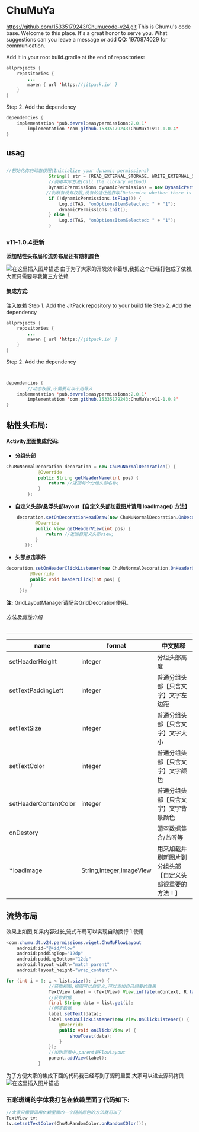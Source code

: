 # ChuMuYa
https://github.com/15335179243/Chumucode-v24.git
This is Chumu's code base. Welcome to this place. It's a great honor to serve you. What suggestions can you leave a message or add QQ: 1970874029 for communication.


Add it in your root build.gradle at the end of repositories:

```java
allprojects {
	repositories {
		...
		maven { url 'https://jitpack.io' }
	}
}
```

Step 2. Add the dependency

```java
dependencies {
	implementation 'pub.devrel:easypermissions:2.0.1'
        implementation 'com.github.15335179243:ChuMuYa:v11-1.0.4'
}
```
## usag
## 

```java
//初始化你的动态权限(Initialize your dynamic permissions)
                String[] str = {READ_EXTERNAL_STORAGE, WRITE_EXTERNAL_STORAGE, INTERNET};
                //调用本库方法(Call the library method)
                DynamicPermissions dynamicPermissions = new DynamicPermissions(MainActivity.this, str);
               //判断有没有权限,没有的话让他获取(Determine whether there is access, if not let him get)
                if (!dynamicPermissions.isFlag()) {
                    Log.d(TAG, "onOptionsItemSelected: " + "1");
                    dynamicPermissions.init();
                } else {
                    Log.d(TAG, "onOptionsItemSelected: " + "1");
                }
```

### v11-1.0.4更新

**添加粘性头布局和流势布局还有随机颜色**

![在这里插入图片描述](https://img-blog.csdnimg.cn/20190622173728256.gif)
由于为了大家的开发效率着想,我把这个已经打包成了依赖,大家只需要导我第三方依赖

#### 集成方式:
注入依赖 Step 1. Add the JitPack repository to your build file Step 2. Add the dependency

```java
allprojects {
	repositories {
		...
		maven { url 'https://jitpack.io' }
	}
}
```
Step 2. Add the dependency
```java


dependencies {
		//动态权限,不需要可以不用导入
	implementation 'pub.devrel:easypermissions:2.0.1'
        implementation 'com.github.15335179243:ChuMuYa:v11-1.0.8'
}
```
## 粘性头布局:
#### Activity里面集成代码:

 - **分组头部**


```java
ChuMuNormalDecoration decoration = new ChuMuNormalDecoration() {
            @Override
            public String getHeaderName(int pos) {
                return //返回每个分组头部名称;
            }
        };
```

 - **自定义头部/悬浮头部layout【自定义头部加载图片请用 loadImage() 方法】**


```java
    decoration.setOnDecorationHeadDraw(new ChuMuNormalDecoration.OnDecorationHeadDraw() {
           @Override
           public View getHeaderView(int pos) {
               return //返回自定义头部view;
           }
       });
```
 - **头部点击事件**

```java
decoration.setOnHeaderClickListener(new ChuMuNormalDecoration.OnHeaderClickListener() {
         @Override
         public void headerClick(int pos) {
         }
     });
```
**注:**
GridLayoutManager请配合GridDecoration使用。
###### 方法及属性介绍

------

| name                  | format                   | 中文解释                                                 |
| --------------------- | ------------------------ | -------------------------------------------------------- |
| setHeaderHeight       | integer                  | 分组头部高度                                             |
| setTextPaddingLeft    | integer                  | 普通分组头部【只含文字】文字左边距                       |
| setTextSize           | integer                  | 普通分组头部【只含文字】文字大小                         |
| setTextColor          | integer                  | 普通分组头部【只含文字】文字颜色                         |
| setHeaderContentColor | integer                  | 普通分组头部【只含文字】文字背景颜色                     |
| onDestory             |                          | 清空数据集合/监听等                                      |
| *loadImage            | String,integer,ImageView | 用来加载并刷新图片到分组头部【自定义头部很重要的方法！】 |
## 流势布局
效果上如图,如果内容过长,流式布局可以实现自动换行
1.使用

```java
<com.chumu.dt.v24.permissions.wiget.ChuMuFlowLayout
    android:id="@+id/flow"
    android:paddingTop="12dp"
    android:paddingBottom="12dp"
    android:layout_width="match_parent"
    android:layout_height="wrap_content"/>
```

```java
for (int i = 0; i < list.size(); i++) {
                //获取视图,视图可以自定义,可以添加自己想要的效果
                TextView label = (TextView) View.inflate(mContext, R.layout.item_label, null);
                //获取数据
                final String data = list.get(i);
                //绑定数据
                label.setText(data);
                label.setOnClickListener(new View.OnClickListener() {
                    @Override
                    public void onClick(View v) {
                        showToast(data);
                    }
                });
                //加到容器中,parent是FlowLayout
                parent.addView(label);
            }

```
为了方便大家的集成下面的代码我已经写到了源码里面,大家可以进去源码拷贝
![在这里插入图片描述](https://img-blog.csdnimg.cn/20190622181850718.png?x-oss-process=image/watermark,type_ZmFuZ3poZW5naGVpdGk,shadow_10,text_aHR0cHM6Ly9ibG9nLmNzZG4ubmV0L3FxXzQ0NzI5OTg5,size_16,color_FFFFFF,t_70)

### 五彩斑斓的字体我打包在依赖里面了代码如下:

```java
//大家只需要调用依赖里面的一个随机颜色的方法就可以了
TextView tv;
tv.setsetTextColor(ChuMuRandomColor.onRandomCOlor());
```


